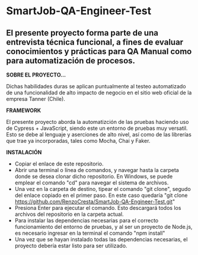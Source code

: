# SmartJob-QA-Engineer-Test

## El presente proyecto forma parte de una entrevista técnica funcional, a fines de evaluar conocimientos y prácticas para QA Manual como para automatización de procesos.

**SOBRE EL PROYECTO...**

Dichas habilidades duras se aplican puntualmente al testeo automatizado de una funcionalidad de alto impacto de negocio en el sitio web oficial de la empresa Tanner (Chile).
 
 
 
 
 
**FRAMEWORK**

El presente proyecto aborda la automatizción de las pruebas haciendo uso de Cypress + JavaScript, siendo este un entorno de pruebas muy versatil. Esto se debe al lenguaje y aserciones de alto nivel, así como de las librerías que trae ya incorporadas, tales como Mocha, Chai y Faker.





**INSTALACIÓN**

* Copiar el enlace de este repositorio.
* Abrir una terminal o línea de comandos, y navegar hasta la carpeta donde se desea clonar dicho repositorio. En Windows, se puede emplear el comando "cd" para navegar el sistema de archivos.
* Una vez en la carpeta de destino, tipear el comando "git clone", segudo del enlace copiado en el primer paso. En este caso quedaría "git clone https://github.com/RenzoCresta/SmartJob-QA-Engineer-Test.git"
* Presiona Enter para ejecutar el comando. Esto descargará todos los archivos del repositorio en la carpeta actual.
* Para instalar las dependencias necesarias para el correcto funcionamiento del entorno de pruebas, y al ser un proyecto de Node.js, es necesario ingresar en la terminal el comando "npm install"
* Una vez que se hayan instalado todas las dependencias necesarias, el proyecto debería estar listo para ser utilizado.
